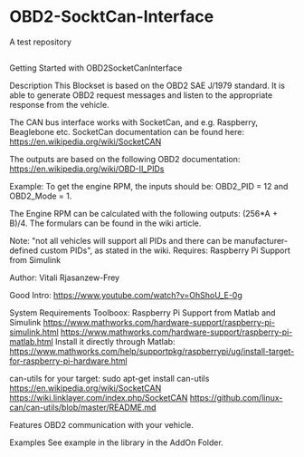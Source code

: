 # OBD2-SocktCan-Interface
A test repository
##
Getting Started with OBD2SocketCanInterface

Description
This Blockset is based on the OBD2 SAE J/1979 standard.
It is able to generate OBD2 request messages and listen to the appropriate response from the vehicle.

The CAN bus interface works with SocketCan, and e.g. Raspberry, Beaglebone etc.
SocketCan documentation can be found here:
https://en.wikipedia.org/wiki/SocketCAN

The outputs are based on the following OBD2 documentation:
https://en.wikipedia.org/wiki/OBD-II_PIDs

Example:
To get the engine RPM, the inputs should be:
OBD2_PID = 12 and OBD2_Mode = 1.

The Engine RPM can be calculated with the following outputs:
(256*A + B)/4. The formulars can be found in the wiki article.

Note: "not all vehicles will support all PIDs and there can be manufacturer-defined custom PIDs", as stated in the wiki.
Requires: Raspberry Pi Support from Simulink

Author: Vitali Rjasanzew-Frey

Good Intro: https://www.youtube.com/watch?v=OhShoU_E-0g

System Requirements
Toolboox: Raspberry Pi Support from Matlab and Simulink
https://www.mathworks.com/hardware-support/raspberry-pi-simulink.html
https://www.mathworks.com/hardware-support/raspberry-pi-matlab.html
Install it directly through Matlab:
https://www.mathworks.com/help/supportpkg/raspberrypi/ug/install-target-for-raspberry-pi-hardware.html

can-utils for your target: sudo apt-get install can-utils
https://en.wikipedia.org/wiki/SocketCAN
https://wiki.linklayer.com/index.php/SocketCAN
https://github.com/linux-can/can-utils/blob/master/README.md

Features
OBD2 communication with your vehicle.

Examples
See example in the library in the AddOn Folder.
